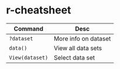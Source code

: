# r-cheatsheet

| Command         | Desc                 |
| --------------- | -------------------- |
| `?dataset`      | More info on dataset |
| `data()`        | View all data sets   |
| `View(dataset)` | Select data set      |
